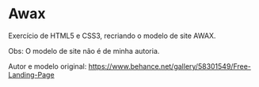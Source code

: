 # Awax
 Exercício de HTML5 e CSS3, recriando o modelo de site AWAX.

Obs: O modelo de site não é de minha autoria.

Autor e modelo original:
https://www.behance.net/gallery/58301549/Free-Landing-Page